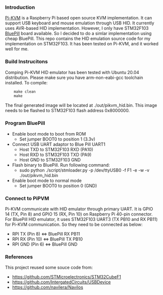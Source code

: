 ### Introduction
[Pi-KVM](http://pikvm.org "Pi-KVM") is a Raspberry Pi based open source KVM implementation.  It  can support USB keyboard and mouse emulation through USB HID.  It currently uses AVR-based HID implementation.  However, I only have STM32F103 [BluePill](https://stm32-base.org/boards/STM32F103C8T6-Blue-Pill.html "BluePill") board available.  So I decided to do a simlar implementation using cheap BluePill.   This repo contains the HID emulation source code for my implementation on STM32F103.  It has been tested on Pi-KVM, and it worked well for me.

### Build Instrucitons
Comping Pi-KVM HID emulator has been tested with Ubuntu 20.04 distribution.  Please make sure you have arm-non-eabi-gcc toolchain installed.
To compile:
```c
    make clean
    make
```
The final generated image will be located at  ./out/pikvm_hid.bin.  This image needs to be flashed to STM32F103 flash address 0x8000000.

### Program BluePill
- Enable boot mode to boot from ROM
	-	Set jumper BOOT0 to position 1 (3.3v)
- Connect USB UART adaptor to Blue Pill UART1
	- Host TXD to STM32F103 RXD (PA10)
	- Host RXD to STM32F103 TXD (PA9)
	- Host GND to STM32F103 GND
- Flash binary to BluePill.   Run following command:
	- sudo python ./script/stmloader.py -p /dev/ttyUSB0 -f F1 -e -w -v ./out/pikvm_hid.bin
- Enable boot mode to normal mode
	-	Set jumper BOOT0 to position 0 (GND)

### Connect to PiPVM
Pi-KVM communicate with HID emulator through primary UART. It is GPIO 14 (TX, Pin 8) and GPIO 15 (RX, Pin 10) on Raspberry Pi 40-pin connector.  For BluePill HID emulator, it uses STM32F103 UART3 (TX PB10 and RX PB11) for Pi-KVM communication.  So they need to be connected as below:
-	RPI TX (Pin 8)     <=>  BluePill RX PB11
-	RPI RX (Pin 10)   <=>  BluePill TX PB10
-	RPI GND (Pin 6)  <=>  BluePill GND

### References
This project reused some souce code from:
- https://github.com/STMicroelectronics/STM32CubeF1
- https://github.com/IntergatedCircuits/USBDevice
- https://github.com/navilera/Navilos
